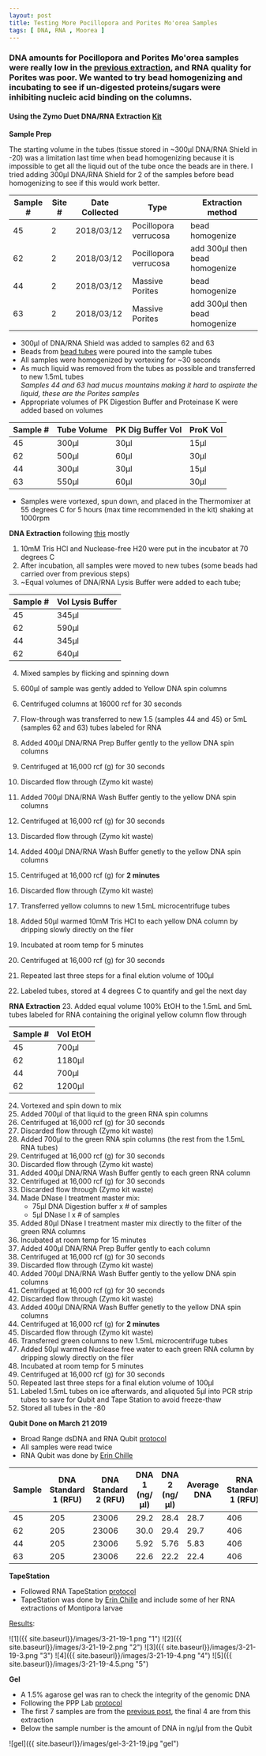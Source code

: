 ```yaml
---
layout: post
title: Testing More Pocillopora and Porites Mo'orea Samples
tags: [ DNA, RNA , Moorea ]
---
```


### DNA amounts for Pocillopora and Porites Mo'orea samples were really low in the [previous extraction](https://meschedl.github.io/MESPutnam_Open_Lab_Notebook/Eggs-Bundles-Moorea/), and RNA quality for Porites was poor. We wanted to try bead homogenizing and incubating to see if un-digested proteins/sugars were inhibiting nucleic acid binding on the columns.

#### Using the Zymo Duet DNA/RNA Extraction [Kit](https://github.com/meschedl/MESPutnam_Open_Lab_Notebook/blob/master/company-protocols/_d7003t_d7003_quick-dna-rna_miniprep_plus_kit.pdf)

**Sample Prep**

The starting volume in the tubes (tissue stored in ~300µl DNA/RNA Shield in -20) was a limitation last time when bead homogenizing because it is impossible to get all the liquid out of the tube once the beads are in there. I tried adding 300µl DNA/RNA Shield for 2 of the samples before bead homogenizing to see if this would work better.

| Sample # | Site # | Date Collected | Type | Extraction method |
|-----|-------|------|---|---|
| 45 | 2 | 2018/03/12 | Pocillopora verrucosa | bead homogenize |
| 62 | 2 | 2018/03/12 | Pocillopora verrucosa | add 300µl then bead homogenize |
| 44 | 2 | 2018/03/12 | Massive Porites | bead homogenize |
| 63 | 2 | 2018/03/12 | Massive Porites | add 300µl then bead homogenize |

- 300µl of DNA/RNA Shield was added to samples 62 and 63
- Beads from [bead tubes](https://www.fishersci.com/shop/products/zr-bashing-bead-lysis-tubes/nc1099697#?keyword=zymo+bead) were poured into the sample tubes
- All samples were homogenized by vortexing for ~30 seconds
- As much liquid was removed from the tubes as possible and transferred to new 1.5mL tubes  
_Samples 44 and 63 had mucus mountains making it hard to aspirate the liquid, these are the Porites samples_
- Appropriate volumes of PK Digestion Buffer and Proteinase K were added based on volumes

| Sample # | Tube Volume | PK Dig Buffer Vol | ProK Vol |
|---|---|---|---|
| 45 | 300µl | 30µl | 15µl |
| 62 | 500µl | 60µl | 30µl |
| 44 | 300µl | 30µl | 15µl |
| 63 | 550µl | 60µl | 30µl |

- Samples were vortexed, spun down, and placed in the Thermomixer at 55 degrees C for 5 hours (max time recommended in the kit) shaking at 1000rpm

**DNA Extraction** following [this](https://meschedl.github.io/MESPutnam_Open_Lab_Notebook/Montipora-Larvae-DNA-RNA-Test/) mostly

1. 10mM Tris HCl and Nuclease-free H20 were put in the incubator at 70 degrees C
2. After incubation, all samples were moved to new tubes (some beads had carried over from previous steps)
3. ~Equal volumes of DNA/RNA Lysis Buffer were added to each tube;

| Sample # | Vol Lysis Buffer |
|----|----|
| 45 | 345µl |
| 62 | 590µl |
| 44 | 345µl |
| 62 | 640µl |

4. Mixed samples by flicking and spinning down
5. 600µl of sample was gently added to Yellow DNA spin columns
6. Centrifuged columns at 16000 rcf for 30 seconds
7. Flow-through was transferred to new 1.5 (samples 44 and 45) or 5mL (samples 62 and 63) tubes labeled for RNA

8. Added 400µl DNA/RNA Prep Buffer gently to the yellow DNA spin columns
9. Centrifuged at 16,000 rcf (g) for 30 seconds
10. Discarded flow through (Zymo kit waste)
11. Added 700µl DNA/RNA Wash Buffer gently to the yellow DNA spin columns
12. Centrifuged at 16,000 rcf (g) for 30 seconds
13. Discarded flow through (Zymo kit waste)
14. Added 400µl DNA/RNA Wash Buffer genetly to the yellow DNA spin columns
15. Centrifuged at 16,000 rcf (g) for **2 minutes**
16. Discarded flow through (Zymo kit waste)
17. Transferred yellow columns to new 1.5mL microcentrifuge tubes
18. Added 50µl warmed 10mM Tris HCl to each yellow DNA column by dripping slowly directly on the filer
19. Incubated at room temp for 5 minutes
20. Centrifuged at 16,000 rcf (g) for 30 seconds
21. Repeated last three steps for a final elution volume of 100µl
22. Labeled tubes, stored at 4 degrees C to quantify and gel the next day

**RNA Extraction**
23. Added equal volume  100% EtOH to the 1.5mL and 5mL tubes labeled for RNA containing the original yellow column flow through

| Sample # | Vol EtOH |
|-----|-------|
| 45 | 700µl |
| 62 | 1180µl |
| 44 | 700µl |
| 62 | 1200µl |

24. Vortexed and spin down to mix
25. Added 700µl of that liquid to the green RNA spin columns
26. Centrifuged at 16,000 rcf (g) for 30 seconds
27. Discarded flow through (Zymo kit waste)
28. Added 700µl to the green RNA spin columns (the rest from the 1.5mL RNA tubes)
29. Centrifuged at 16,000 rcf (g) for 30 seconds
30. Discarded flow through (Zymo kit waste)
31. Added 400µl DNA/RNA Wash Buffer gently to each green RNA column
32. Centrifuged at 16,000 rcf (g) for 30 seconds
33. Discarded flow through (Zymo kit waste)
34. Made DNase I treatment master mix:
    - 75µl DNA Digestion buffer x # of samples
    - 5µl DNase I x # of samples
35. Added 80µl DNase I treatment master mix directly to the filter of the green RNA columns
36. Incubated at room temp for 15 minutes
37. Added 400µl DNA/RNA Prep Buffer gently to each column
38. Centrifuged at 16,000 rcf (g) for 30 seconds
39. Discarded flow through (Zymo kit waste)
40. Added 700µl DNA/RNA Wash Buffer gently to the yellow DNA spin columns
41. Centrifuged at 16,000 rcf (g) for 30 seconds
42. Discarded flow through (Zymo kit waste)
43. Added 400µl DNA/RNA Wash Buffer genetly to the yellow DNA spin columns
44. Centrifuged at 16,000 rcf (g) for **2 minutes**
45. Discarded flow through (Zymo kit waste)
46. Transferred green columns to new 1.5mL microcentrifuge tubes
47. Added 50µl warmed Nuclease free water to each green RNA column by dripping slowly directly on the filer
48. Incubated at room temp for 5 minutes
49. Centrifuged at 16,000 rcf (g) for 30 seconds
50. Repeated last three steps for a final elution volume of 100µl
51. Labeled 1.5mL tubes on ice afterwards, and aliquoted 5µl into PCR strip tubes to save for Qubit and Tape Station to avoid freeze-thaw
52. Stored all tubes in the -80

**Qubit Done on March 21 2019**

- Broad Range dsDNA and RNA Qubit [protocol](https://meschedl.github.io/MESPutnam_Open_Lab_Notebook/Qubit-Protocol/)
- All samples were read twice
- RNA Qubit was done by [Erin Chille](https://github.com/echille)

| Sample | DNA Standard 1 (RFU) | DNA Standard 2 (RFU) | DNA 1 (ng/µl) | DNA 2 (ng/µl) | Average DNA |  RNA Standard 1 (RFU) | RNA Standard 2 (RFU) | RNA 1 (ng/µl) | RNA 2 (ng/ul) | Average RNA |
|------|----------|----------|-------------|-------------|-------------|-------------|----|----|----|----|
| 45 | 205 | 23006 | 29.2 | 28.4 | 28.7 | 406 | 10912 | 17.6 | 17.2 | 17.4 |
| 62 | 205 | 23006 | 30.0 | 29.4 | 29.7 | 406 | 10912 | 35.8 | 36.0 | 35.9 |
| 44 | 205 | 23006 | 5.92 | 5.76 | 5.83 | 406 | 10912 | 44.8 | 45.0 | 44.9 |
| 63 | 205 | 23006 | 22.6 | 22.2 | 22.4 | 406 | 10912 | 53.6 | 53.6 | 53.6 |


**TapeStation**

- Followed RNA TapeStation [protocol](https://meschedl.github.io/MESPutnam_Open_Lab_Notebook/RNA-TapeStation-Protocol/)
- TapeStation was done by [Erin Chille](https://github.com/echille) and include some of her RNA extractions of Montipora larvae

[Results](https://github.com/meschedl/MESPutnam_Open_Lab_Notebook/blob/master/images/2019-03-21%-%15.04.03.pdf):

![1]({{ site.baseurl}}/images/3-21-19-1.png "1")
![2]({{ site.baseurl}}/images/3-21-19-2.png "2")
![3]({{ site.baseurl}}/images/3-21-19-3.png "3")
![4]({{ site.baseurl}}/images/3-21-19-4.png "4")
![5]({{ site.baseurl}}/images/3-21-19-4.5.png "5")

**Gel**

- A 1.5% agarose gel was ran to check the integrity of the genomic DNA
- Following the PPP Lab [protocol](https://meschedl.github.io/MESPutnam_Open_Lab_Notebook/Gel-Protocol/)
- The first 7 samples are from the [previous post](https://meschedl.github.io/MESPutnam_Open_Lab_Notebook/Eggs-Bundles-Moorea/), the final 4 are from this extraction
- Below the sample number is the amount of DNA in ng/µl from the Qubit

![gel]({{ site.baseurl}}/images/gel-3-21-19.jpg "gel")

